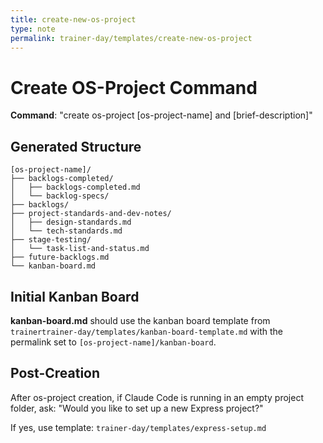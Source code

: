```yaml
---
title: create-new-os-project
type: note
permalink: trainer-day/templates/create-new-os-project
---
```


# Create OS-Project Command

**Command**: "create os-project [os-project-name] and [brief-description]"

## Generated Structure
```
[os-project-name]/
├── backlogs-completed/
│   ├── backlogs-completed.md
│   └── backlog-specs/
├── backlogs/
├── project-standards-and-dev-notes/
│   ├── design-standards.md
│   └── tech-standards.md
├── stage-testing/
│   └── task-list-and-status.md
├── future-backlogs.md
└── kanban-board.md
```

## Initial Kanban Board

**kanban-board.md** should use the kanban board template from `trainertrainer-day/templates/kanban-board-template.md` with the permalink set to `[os-project-name]/kanban-board`.

## Post-Creation
After os-project creation, if Claude Code is running in an empty project folder, ask:
"Would you like to set up a new Express project?"

If yes, use template: `trainer-day/templates/express-setup.md`